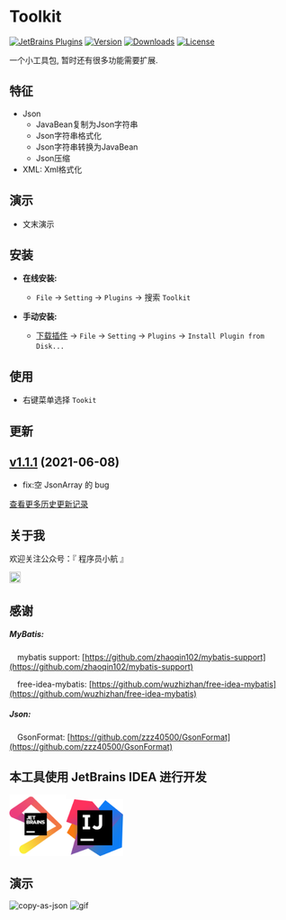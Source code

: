 Toolkit
=======

[![JetBrains Plugins](https://img.shields.io/jetbrains/plugin/v/12384-toolkit.svg)](https://plugins.jetbrains.com/plugin/12384-toolkit)
[![Version](http://phpstorm.espend.de/badge/12384/version)](https://plugins.jetbrains.com/plugin/12384-toolkit/versions)
[![Downloads](https://img.shields.io/jetbrains/plugin/d/12384-toolkit.svg)](https://plugins.jetbrains.com/plugin/12384-toolkit)
[![License](https://img.shields.io/badge/license-MIT-red.svg)](https://github.com/liuzhihang/toolkit/blob/master/LICENSE)


一个小工具包, 暂时还有很多功能需要扩展.

特征
----
- Json
    - JavaBean复制为Json字符串
    - Json字符串格式化
    - Json字符串转换为JavaBean
    - Json压缩
- XML: Xml格式化

演示
----
- 文末演示

安装
----
- **在线安装:**
  - `File` -> `Setting` -> `Plugins` -> 搜索 `Toolkit`

- **手动安装:**
  - [下载插件](https://github.com/liuzhihang/toolkit/releases) -> `File` -> `Setting` -> `Plugins` -> `Install Plugin from Disk...`

使用
----
- 右键菜单选择 `Tookit`
            
更新
----
## [v1.1.1](https://github.com/liuzhihang/toolkit/releases/tag/v1.1.3) (2021-06-08)

- fix:空 JsonArray 的 bug

[查看更多历史更新记录](https://github.com/liuzhihang/toolkit/releases)

关于我
----

欢迎关注公众号：『 程序员小航 』

<img src="https://liuzhihang.com/oss/pic/wechat.jpg"  width="20%" height="20%" />

感谢
----

##### MyBatis:
&emsp;mybatis support: [https://github.com/zhaoqin102/mybatis-support](https://github.com/zhaoqin102/mybatis-support)

&emsp;free-idea-mybatis: [https://github.com/wuzhizhan/free-idea-mybatis](https://github.com/wuzhizhan/free-idea-mybatis)

##### Json:
&emsp;GsonFormat: [https://github.com/zzz40500/GsonFormat](https://github.com/zzz40500/GsonFormat)

本工具使用 JetBrains IDEA 进行开发
----


<a href="https://www.jetbrains.com/?from=Toolkit"><img src="./jetbrains-logo.png" width="20%" height="20%"></a><a href="https://www.jetbrains.com/?from=Toolkit"><img src="./idea-logo.png" width="20%" height="20%"> </a>

演示
----

![copy-as-json](https://liuzhihang.com/oss/pic/toolkit/copy-as-json.png)
![gif](https://liuzhihang.com/oss/pic/toolkit/gif.gif)



